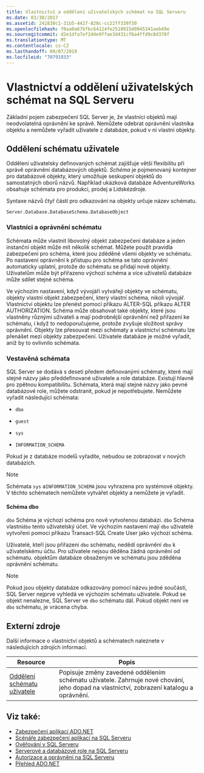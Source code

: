 ```yaml
---
title: Vlastnictví a oddělení uživatelských schémat na SQL Serveru
ms.date: 03/30/2017
ms.assetid: 242830c1-31b5-4427-828c-cc22ff339f30
ms.openlocfilehash: f0aa0a67bfbc64124fe2510915d0945341aeb49e
ms.sourcegitcommit: d2e1dfa7ef2d4e9ffae3d431cf6a4ffd9c8d378f
ms.translationtype: MT
ms.contentlocale: cs-CZ
ms.lasthandoff: 09/07/2019
ms.locfileid: "70791933"
---
```

# <a name="ownership-and-user-schema-separation-in-sql-server"></a>Vlastnictví a oddělení uživatelských schémat na SQL Serveru
Základní pojem zabezpečení SQL Server je, že vlastníci objektů mají neodvolatelná oprávnění ke správě. Nemůžete odebrat oprávnění vlastníka objektu a nemůžete vyřadit uživatele z databáze, pokud v ní vlastní objekty.  
  
## <a name="user-schema-separation"></a>Oddělení schématu uživatele  
 Oddělení uživatelsky definovaných schémat zajišťuje větší flexibilitu při správě oprávnění databázových objektů. *Schéma* je pojmenovaný kontejner pro databázové objekty, který umožňuje seskupení objektů do samostatných oborů názvů. Například ukázková databáze AdventureWorks obsahuje schémata pro produkci, prodej a Lidskézdroje.  
  
 Syntaxe názvů čtyř částí pro odkazování na objekty určuje název schématu.  
  
```  
Server.Database.DatabaseSchema.DatabaseObject  
```  
  
### <a name="schema-owners-and-permissions"></a>Vlastníci a oprávnění schématu  
 Schémata může vlastnit libovolný objekt zabezpečení databáze a jeden instanční objekt může mít několik schémat. Můžete použít pravidla zabezpečení pro schéma, které jsou zděděné všemi objekty ve schématu. Po nastavení oprávnění k přístupu pro schéma se tato oprávnění automaticky uplatní, protože do schématu se přidají nové objekty. Uživatelům může být přiřazeno výchozí schéma a více uživatelů databáze může sdílet stejné schéma.  
  
 Ve výchozím nastavení, když vývojáři vytvářejí objekty ve schématu, objekty vlastní objekt zabezpečení, který vlastní schéma, nikoli vývojář. Vlastnictví objektu lze přenést pomocí příkazu ALTER-SQL příkazu ALTER AUTHORIZATION. Schéma může obsahovat také objekty, které jsou vlastněny různými uživateli a mají podrobnější oprávnění než přiřazení ke schématu, i když to nedoporučujeme, protože zvyšuje složitost správy oprávnění. Objekty lze přesouvat mezi schématy a vlastnictví schématu lze přenášet mezi objekty zabezpečení. Uživatele databáze je možné vyřadit, aniž by to ovlivnilo schémata.  
  
### <a name="built-in-schemas"></a>Vestavěná schémata  
 SQL Server se dodává s deseti předem definovanými schématy, které mají stejné názvy jako předdefinované uživatele a role databáze. Existují hlavně pro zpětnou kompatibilitu. Schémata, která mají stejné názvy jako pevné databázové role, můžete odstranit, pokud je nepotřebujete. Nemůžete vyřadit následující schémata:  
  
- `dbo`  
  
- `guest`  
  
- `sys`  
  
- `INFORMATION_SCHEMA`  
  
 Pokud je z databáze modelů vyřadíte, nebudou se zobrazovat v nových databázích.  
  
> [!NOTE]
> Schémata `sys` a`INFORMATION_SCHEMA` jsou vyhrazena pro systémové objekty. V těchto schématech nemůžete vytvářet objekty a nemůžete je vyřadit.  
  
#### <a name="the-dbo-schema"></a>Schéma dbo  
 `dbo` Schéma je výchozí schéma pro nově vytvořenou databázi. `dbo` Schéma vlastní`dbo` tento uživatelský účet. Ve výchozím nastavení mají `dbo` uživatelé vytvořeni pomocí příkazu Transact-SQL Create User jako výchozí schéma.  
  
 Uživatelé, kteří jsou přiřazeni `dbo` schématu, nedědí oprávnění `dbo` k uživatelskému účtu. Pro uživatele nejsou děděna žádná oprávnění od schématu. objektům databáze obsaženým ve schématu jsou zděděna oprávnění schématu.  
  
> [!NOTE]
> Pokud jsou objekty databáze odkazovány pomocí názvu jedné součásti, SQL Server nejprve vyhledá ve výchozím schématu uživatele. Pokud se objekt nenalezne, SQL Server ve `dbo` schématu dál. Pokud objekt není ve `dbo` schématu, je vrácena chyba.  
  
## <a name="external-resources"></a>Externí zdroje  
 Další informace o vlastnictví objektů a schématech naleznete v následujících zdrojích informací.  
  
|Resource|Popis|  
|--------------|-----------------|  
|[Oddělení schématu uživatele](https://docs.microsoft.com/previous-versions/sql/sql-server-2008-r2/ms190387(v=sql.105))|Popisuje změny zavedené oddělením schématu uživatele. Zahrnuje nové chování, jeho dopad na vlastnictví, zobrazení katalogu a oprávnění.|  
  
## <a name="see-also"></a>Viz také:

- [Zabezpečení aplikací ADO.NET](../securing-ado-net-applications.md)
- [Scénáře zabezpečení aplikací na SQL Serveru](application-security-scenarios-in-sql-server.md)
- [Ověřování v SQL Serveru](authentication-in-sql-server.md)
- [Serverové a databázové role na SQL Serveru](server-and-database-roles-in-sql-server.md)
- [Autorizace a oprávnění na SQL Serveru](authorization-and-permissions-in-sql-server.md)
- [Přehled ADO.NET](../ado-net-overview.md)
